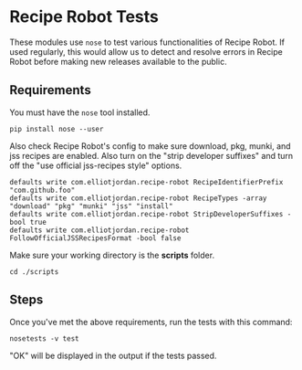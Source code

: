 # Recipe Robot Tests

These modules use `nose` to test various functionalities of Recipe Robot. If used regularly, this would allow us to detect and resolve errors in Recipe Robot before making new releases available to the public.

## Requirements

You must have the `nose` tool installed.

    pip install nose --user

Also check Recipe Robot's config to make sure download, pkg, munki, and jss recipes are enabled. Also turn on the "strip developer suffixes" and turn off the "use official jss-recipes style" options.

    defaults write com.elliotjordan.recipe-robot RecipeIdentifierPrefix "com.github.foo"
    defaults write com.elliotjordan.recipe-robot RecipeTypes -array "download" "pkg" "munki" "jss" "install"
    defaults write com.elliotjordan.recipe-robot StripDeveloperSuffixes -bool true
    defaults write com.elliotjordan.recipe-robot FollowOfficialJSSRecipesFormat -bool false

Make sure your working directory is the __scripts__ folder.

    cd ./scripts

## Steps

Once you've met the above requirements, run the tests with this command:

    nosetests -v test

"OK" will be displayed in the output if the tests passed.
